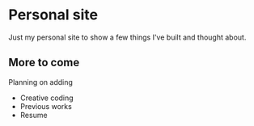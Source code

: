 # Personal site

Just my personal site to show a few things I've built and thought about.

## More to come

Planning on adding 

- Creative coding
- Previous works
- Resume


